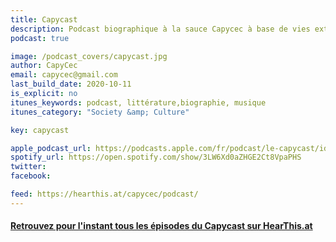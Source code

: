 ```yaml
---
title: Capycast
description: Podcast biographique à la sauce Capycec à base de vies extraordinaires de gens de lettres injustement méconnus avec interludes musicaux de bon goût.
podcast: true

image: /podcast_covers/capycast.jpg
author: CapyCec
email: capycec@gmail.com
last_build_date: 2020-10-11
is_explicit: no
itunes_keywords: podcast, littérature,biographie, musique
itunes_category: "Society &amp; Culture"

key: capycast

apple_podcast_url: https://podcasts.apple.com/fr/podcast/le-capycast/id1459747927
spotify_url: https://open.spotify.com/show/3LW6Xd0aZHGE2Ct8VpaPHS
twitter:
facebook:

feed: https://hearthis.at/capycec/podcast/
---
```


<Podcast/>

#### [Retrouvez pour l'instant tous les épisodes du Capycast sur HearThis.at](https://hearthis.at/capycec)